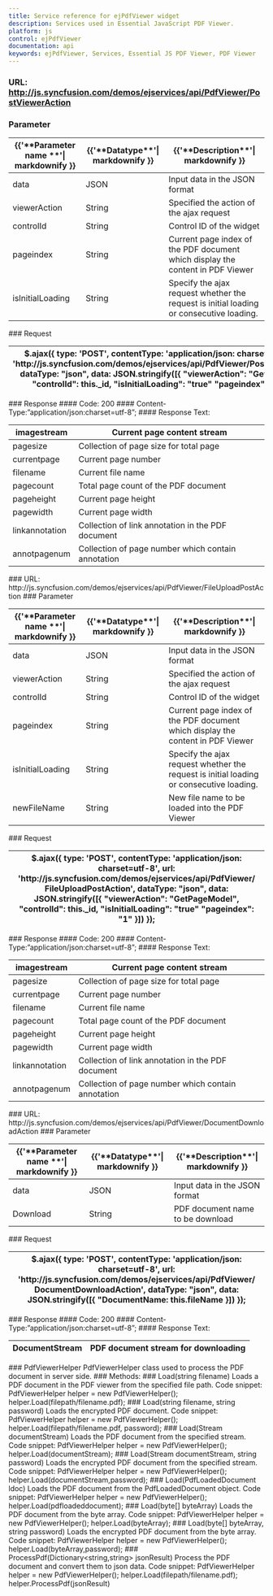 ```yaml
---
title: Service reference for ejPdfViewer widget
description: Services used in Essential JavaScript PDF Viewer.
platform: js
control: ejPdfViewer
documentation: api
keywords: ejPdfViewer, Services, Essential JS PDF Viewer, PDF Viewer
---
```

### URL: http://js.syncfusion.com/demos/ejservices/api/PdfViewer/PostViewerAction 
### Parameter
<table>
<thead>
<tr>
<th>
{{'**Parameter name **'| markdownify }}
</th>
<th>
{{'**Datatype**'| markdownify }}
</th>
<th>
{{'**Description**'| markdownify }}
</th>
</tr>
</thead>
<tbody>
<tr>
<td class="parameter name">
data
</td>
<td class="datatype">
JSON
</td>
<td class="description">
Input data in the JSON format
</td>
</tr>
<tr>
<td class="parameter name">
viewerAction
</td>
<td class="datatype">
String
</td>
<td class="description">
Specified the action of the ajax request
</td>
</tr>
<tr>
<td class="parameter name">
controlId
</td>
<td class="datatype">
String 
</td>
<td class="description">
Control ID of the widget 
</td>
</tr>
<tr>
<td class="parameter name">
pageindex
</td>
<td class="datatype">
String
</td>
<td class="description">
Current page index of the PDF document which display the content in PDF Viewer
</td>
</tr>
<tr>
<td class="parameter name">
isInitialLoading
</td>
<td class="datatype">
String
</td>
<td class="description">
Specify the ajax request whether the request is initial loading or consecutive loading.  
</td>
</tr>
</tbody>
</table>
### Request
<table>
<thead>
<tr>
<th>
$.ajax({
    type: 'POST',
    contentType: 'application/json: charset=utf-8',
    url: 'http://js.syncfusion.com/demos/ejservices/api/PdfViewer/PostViewerAction',
    dataType: "json",
    data: JSON.stringify([{
        "viewerAction": "GetPageModel",
        "controlId": this._id,
        "isInitialLoading": "true"
        "pageindex": "1"
    }])
});
</th>
</tr>
</thead>
<tbody>
</tbody>
</table>
### Response
#### Code:  200
#### Content-Type:”application/json:charset=utf-8”;
#### Response Text:
<table>
<thead>
<tr>
<th>
imagestream
</th>
<th>
Current page content stream 
</th>
</tr>
</thead>
<tbody>
<tr>
<td class="imagestream">
pagesize
</td>
<td class="current page content stream">
Collection of page size for total page
</td>
</tr>
<tr>
<td class="imagestream">
currentpage
</td>
<td class="current page content stream">
Current page number
</td>
</tr>
<tr>
<td class="imagestream">
filename 
</td>
<td class="current page content stream">
Current file name
</td>
</tr>
<tr>
<td class="imagestream">
pagecount
</td>
<td class="current page content stream">
Total page count of the PDF document
</td>
</tr>
<tr>
<td class="imagestream">
pageheight 
</td>
<td class="current page content stream">
Current page height
</td>
</tr>
<tr>
<td class="imagestream">
pagewidth
</td>
<td class="current page content stream">
Current page width
</td>
</tr>
<tr>
<td class="imagestream">
linkannotation
</td>
<td class="current page content stream">
Collection of link annotation in the PDF document
</td>
</tr>
<tr>
<td class="imagestream">
annotpagenum
</td>
<td class="current page content stream">
Collection of page number which contain annotation
</td>
</tr>
</tbody>
</table>
### URL: http://js.syncfusion.com/demos/ejservices/api/PdfViewer/FileUploadPostAction  
### Parameter
<table>
<thead>
<tr>
<th>
{{'**Parameter name **'| markdownify }}
</th>
<th>
{{'**Datatype**'| markdownify }}
</th>
<th>
{{'**Description**'| markdownify }}
</th>
</tr>
</thead>
<tbody>
<tr>
<td class="parameter name">
data
</td>
<td class="datatype">
JSON
</td>
<td class="description">
Input data in the JSON format
</td>
</tr>
<tr>
<td class="parameter name">
viewerAction
</td>
<td class="datatype">
String
</td>
<td class="description">
Specified the action of the ajax request
</td>
</tr>
<tr>
<td class="parameter name">
controlId
</td>
<td class="datatype">
String 
</td>
<td class="description">
Control ID of the widget 
</td>
</tr>
<tr>
<td class="parameter name">
pageindex
</td>
<td class="datatype">
String
</td>
<td class="description">
Current page index of the PDF document which display the content in PDF Viewer
</td>
</tr>
<tr>
<td class="parameter name">
isInitialLoading
</td>
<td class="datatype">
String
</td>
<td class="description">
Specify the ajax request whether the request is initial loading or consecutive loading.  
</td>
</tr>
<tr>
<td class="parameter name">
newFileName
</td>
<td class="datatype">
String
</td>
<td class="description">
New file name to be loaded into the PDF Viewer
</td>
</tr>
</tbody>
</table>
### Request
<table>
<thead>
<tr>
<th>
$.ajax({
    type: 'POST',
    contentType: 'application/json: charset=utf-8',
    url: 'http://js.syncfusion.com/demos/ejservices/api/PdfViewer/ FileUploadPostAction',
    dataType: "json",
    data: JSON.stringify([{
        "viewerAction": "GetPageModel",
        "controlId": this._id,
        "isInitialLoading": "true"
        "pageindex": "1"
    }])
});
</th>
</tr>
</thead>
<tbody>
</tbody>
</table>
### Response
#### Code:  200
#### Content-Type:”application/json:charset=utf-8”;
#### Response Text:
<table>
<thead>
<tr>
<th>
imagestream
</th>
<th>
Current page content stream 
</th>
</tr>
</thead>
<tbody>
<tr>
<td class="imagestream">
pagesize
</td>
<td class="current page content stream">
Collection of page size for total page
</td>
</tr>
<tr>
<td class="imagestream">
currentpage
</td>
<td class="current page content stream">
Current page number
</td>
</tr>
<tr>
<td class="imagestream">
filename 
</td>
<td class="current page content stream">
Current file name
</td>
</tr>
<tr>
<td class="imagestream">
pagecount
</td>
<td class="current page content stream">
Total page count of the PDF document
</td>
</tr>
<tr>
<td class="imagestream">
pageheight 
</td>
<td class="current page content stream">
Current page height
</td>
</tr>
<tr>
<td class="imagestream">
pagewidth
</td>
<td class="current page content stream">
Current page width
</td>
</tr>
<tr>
<td class="imagestream">
linkannotation
</td>
<td class="current page content stream">
Collection of link annotation in the PDF document
</td>
</tr>
<tr>
<td class="imagestream">
annotpagenum
</td>
<td class="current page content stream">
Collection of page number which contain annotation
</td>
</tr>
</tbody>
</table>
### URL: http://js.syncfusion.com/demos/ejservices/api/PdfViewer/DocumentDownloadAction 
### Parameter
<table>
<thead>
<tr>
<th>
{{'**Parameter name **'| markdownify }}
</th>
<th>
{{'**Datatype**'| markdownify }}
</th>
<th>
{{'**Description**'| markdownify }}
</th>
</tr>
</thead>
<tbody>
<tr>
<td class="parameter name">
data
</td>
<td class="datatype">
JSON
</td>
<td class="description">
Input data in the JSON format
</td>
</tr>
<tr>
<td class="parameter name">
Download
</td>
<td class="datatype">
String
</td>
<td class="description">
PDF document name to be download
</td>
</tr>
</tbody>
</table>
### Request
<table>
<thead>
<tr>
<th>
$.ajax({
    type: 'POST',
    contentType: 'application/json: charset=utf-8',
    url: 'http://js.syncfusion.com/demos/ejservices/api/PdfViewer/ DocumentDownloadAction',
    dataType: "json",
    data: JSON.stringify([{
        "DocumentName: this.fileName
    }])
});
</th>
</tr>
</thead>
<tbody>
</tbody>
</table>
### Response
#### Code:  200
#### Content-Type:”application/json:charset=utf-8”;
#### Response Text:
<table>
<thead>
<tr>
<th>
DocumentStream
</th>
<th>
PDF document stream for downloading 
</th>
</tr>
</thead>
<tbody>
</tbody>
</table>
### PdfViewerHelper
PdfViewerHelper class used to process the PDF document in server side.
### Methods:
### Load(string filename)
Loads a PDF document in the PDF viewer from the specified file path.
Code snippet:
PdfViewerHelper helper = new PdfViewerHelper();
helper.Load(filepath/filename.pdf);
### Load(string filename, string password)
Loads the encrypted PDF document.
Code snippet:
PdfViewerHelper helper = new PdfViewerHelper();
helper.Load(filepath/filename.pdf, password);
### Load(Stream documentStream)
Loads the PDF document from the specified stream.
Code snippet:
PdfViewerHelper helper = new PdfViewerHelper();
helper.Load(documentStream);
### Load(Stream documentStream, string password)
Loads the encrypted PDF document from the specified stream.
Code snippet:
PdfViewerHelper helper = new PdfViewerHelper();
helper.Load(documentStream,password);
### Load(PdfLoadedDocument ldoc)
Loads the PDF document from the PdfLoadedDocument object.
Code snippet:
PdfViewerHelper helper = new PdfViewerHelper();
helper.Load(pdfloadeddocument);
### Load(byte[] byteArray)
Loads the PDF document from the byte array.
Code snippet:
PdfViewerHelper helper = new PdfViewerHelper();
helper.Load(byteArray);
### Load(byte[] byteArray, string password)
Loads the encrypted PDF document from the byte array.
Code snippet:
PdfViewerHelper helper = new PdfViewerHelper();
helper.Load(byteArray,password);
### ProcessPdf(Dictionary&lt;string,string&gt; jsonResult)
Process the PDF document and convert them to json data.
Code snippet:
PdfViewerHelper helper = new PdfViewerHelper();
helper.Load(filepath/filename.pdf);
helper.ProcessPdf(jsonResult)
